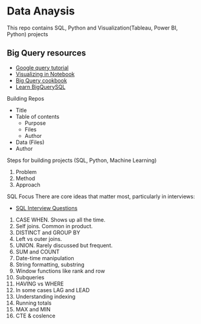 # Data Anaysis
This repo contains SQL, Python and Visualization(Tableau, Power BI, Python) projects

## Big Query resources
- [Google query tutorial](https://cloud.google.com/bigquery/docs/tutorials)
- [Visualizing in Notebook](https://cloud.google.com/bigquery/docs/visualize-jupyter)
- [Big Query cookbook](https://support.google.com/analytics/answer/4419694?hl=en)
- [Learn BigQuerySQL](https://codingisforlosers.com/learn-bigquery-sql/)

Building Repos
- Title
- Table of contents
  - Purpose
  - Files
  - Author
 - Data (Files)
 - Author
  
Steps for building projects (SQL, Python, Machine Learning)
1. Problem
2. Method
3. Approach


SQL Focus
There are core ideas that matter most, particularly in interviews:
- [SQL Interview Questions](https://www.interviewbit.com/sql-interview-questions/)

1. CASE WHEN. Shows up all the time.
2. Self joins. Common in product.
3. DISTINCT and GROUP BY
4. Left vs outer joins.
5. UNION. Rarely discussed but frequent.
6. SUM and COUNT
7. Date-time manipulation
8. String formatting, substring
9. Window functions like rank and row
10. Subqueries
11. HAVING vs WHERE
12. In some cases LAG and LEAD
13. Understanding indexing
14. Running totals
15. MAX and MIN
16. CTE & coslence
